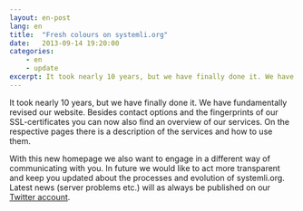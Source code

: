 ```yaml
---
layout: en-post
lang: en
title:  "Fresh colours on systemli.org"
date:   2013-09-14 19:20:00
categories:
    - en
    - update
excerpt: It took nearly 10 years, but we have finally done it. We have fundamentally revised our website. Besides contact options and the fingerprints of our SSL-certificates you can now also find an overview of our services.
---
```

It took nearly 10 years, but we have finally done it. We have fundamentally revised our website. Besides contact options and the fingerprints of our SSL-certificates you can now also find an overview of our services. On the respective pages there is a description of the services and how to use them.

With this new homepage we also want to engage in a different way of communicating with you. In future we would like to act more transparent and keep you updated about the processes and evolution of systemli.org. Latest news (server problems etc.) will as always be published on our [Twitter account](https://www.twitter.com/systemli).
